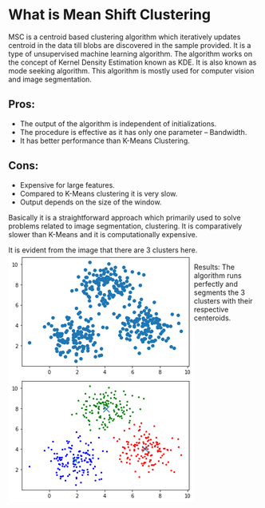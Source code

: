 <h1>What is Mean Shift Clustering</h1>
MSC is a centroid based clustering algorithm which iteratively updates centroid in the data till blobs are discovered in the sample provided. It is a type of unsupervised machine learning algorithm. The algorithm works on the concept of Kernel Density Estimation known as KDE. It is also known as mode seeking algorithm.
This algorithm is mostly used for computer vision and image segmentation.

<h2>Pros:</h2>
<ul>
  <li>The output of the algorithm is independent of initializations.</li>
  <li>The procedure is effective as it has only one parameter – Bandwidth.</li>
  <li>It has better performance than K-Means Clustering.</li>
</ul>

<h2>Cons:</h2>
<ul>
  <li>Expensive for large features.</li>
  <li>Compared to K-Means clustering it is very slow.</li>
  <li>Output depends on the size of the window.</li>
</ul>

Basically it is a straightforward approach which primarily used to solve problems related to image segmentation, clustering. It is comparatively slower than K-Means and it is computationally expensive.

It is evident from the image that there are 3 clusters here.
<br>
<img src="images/before.png" align="left">
<br>
Results:
The algorithm runs perfectly and segments the 3 clusters with their respective centeroids.
<img src="images/after.png" align="left">
